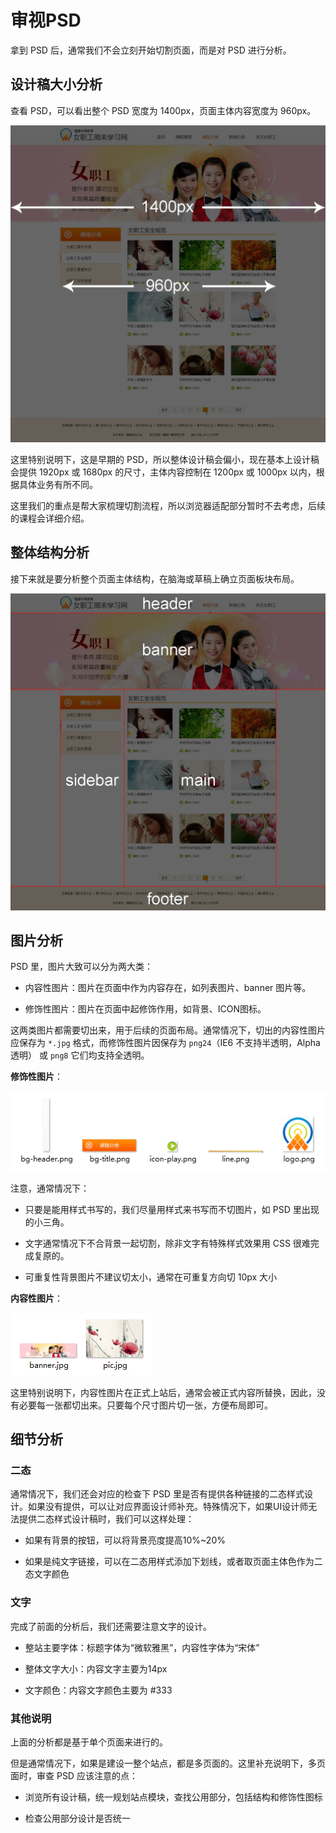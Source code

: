 # 审视PSD

拿到 PSD 后，通常我们不会立刻开始切割页面，而是对 PSD 进行分析。

## 设计稿大小分析

查看 PSD，可以看出整个 PSD 宽度为 1400px，页面主体内容宽度为 960px。

![](/assets/web-layout-full0.jpg)

这里特别说明下，这是早期的 PSD，所以整体设计稿会偏小，现在基本上设计稿会提供 1920px 或 1680px 的尺寸，主体内容控制在 1200px 或 1000px 以内，根据具体业务有所不同。

这里我们的重点是帮大家梳理切割流程，所以浏览器适配部分暂时不去考虑，后续的课程会详细介绍。

## 整体结构分析

接下来就是要分析整个页面主体结构，在脑海或草稿上确立页面板块布局。

![](/assets/web-layout-full1.jpg)

## 图片分析

PSD 里，图片大致可以分为两大类：

* 内容性图片：图片在页面中作为内容存在，如列表图片、banner 图片等。

* 修饰性图片：图片在页面中起修饰作用，如背景、ICON图标。


这两类图片都需要切出来，用于后续的页面布局。通常情况下，切出的内容性图片应保存为 `*.jpg` 格式，而修饰性图片因保存为 `png24`（IE6 不支持半透明，Alpha 透明） 或 `png8` 它们均支持全透明。

**修饰性图片**：

![](/assets/psd-img.png)

注意，通常情况下：

* 只要是能用样式书写的，我们尽量用样式来书写而不切图片，如 PSD 里出现的小三角。

* 文字通常情况下不合背景一起切割，除非文字有特殊样式效果用 CSS 很难完成复原的。

* 可重复性背景图片不建议切太小，通常在可重复方向切 10px 大小


**内容性图片**：

![](/assets/pic.png)

这里特别说明下，内容性图片在正式上站后，通常会被正式内容所替换，因此，没有必要每一张都切出来。只要每个尺寸图片切一张，方便布局即可。

## 细节分析

### 二态

通常情况下，我们还会对应的检查下 PSD 里是否有提供各种链接的二态样式设计。如果没有提供，可以让对应界面设计师补充。特殊情况下，如果UI设计师无法提供二态样式设计稿时，我们可以这样处理：

* 如果有背景的按钮，可以将背景亮度提高10%~20%

* 如果是纯文字链接，可以在二态用样式添加下划线，或者取页面主体色作为二态文字颜色


### 文字

完成了前面的分析后，我们还需要注意文字的设计。

* 整站主要字体：标题字体为“微软雅黑”，内容性字体为“宋体”

* 整体文字大小：内容文字主要为14px

* 文字颜色：内容文字颜色主要为 \#333


### 其他说明

上面的分析都是基于单个页面来进行的。

但是通常情况下，如果是建设一整个站点，都是多页面的。这里补充说明下，多页面时，审查 PSD 应该注意的点：

* 浏览所有设计稿，统一规划站点模块，查找公用部分，包括结构和修饰性图标

* 检查公用部分设计是否统一


